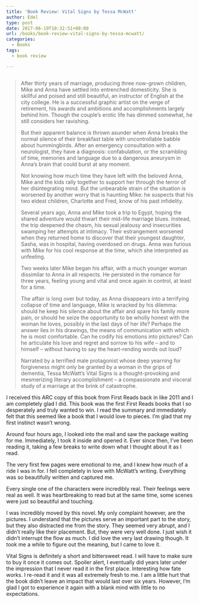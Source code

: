 ```yaml
---
title: 'Book Review: Vital Signs by Tessa McWatt'
author: Edel
type: post
date: 2017-06-19T10:32:51+00:00
url: /books/book-review-vital-signs-by-tessa-mcwatt/
categories:
  - Books
tags:
  - book review

---
```

<img data-attachment-id="471" data-permalink="http://edelgrace.me/blog/books/book-review-vital-signs-by-tessa-mcwatt/attachment/vital-signs/" data-orig-file="https://i0.wp.com/edelgrace.me/blog/wp-content/uploads/2017/06/vital-signs.png?fit=189%2C294" data-orig-size="189,294" data-comments-opened="1" data-image-meta="{&quot;aperture&quot;:&quot;0&quot;,&quot;credit&quot;:&quot;&quot;,&quot;camera&quot;:&quot;&quot;,&quot;caption&quot;:&quot;&quot;,&quot;created_timestamp&quot;:&quot;0&quot;,&quot;copyright&quot;:&quot;&quot;,&quot;focal_length&quot;:&quot;0&quot;,&quot;iso&quot;:&quot;0&quot;,&quot;shutter_speed&quot;:&quot;0&quot;,&quot;title&quot;:&quot;&quot;,&quot;orientation&quot;:&quot;0&quot;}" data-image-title="vital-signs" data-image-description="" data-medium-file="https://i0.wp.com/edelgrace.me/blog/wp-content/uploads/2017/06/vital-signs.png?fit=189%2C294" data-large-file="https://i0.wp.com/edelgrace.me/blog/wp-content/uploads/2017/06/vital-signs.png?fit=189%2C294" src="https://i0.wp.com/edelgrace.me/blog/wp-content/uploads/2017/06/vital-signs.png?resize=189%2C294" alt="" class="alignleft size-full wp-image-471" data-recalc-dims="1" />

> After thirty years of marriage, producing three now-grown children, Mike and Anna have settled into entrenched domesticity. She is skillful and poised and still beautiful, an instructor of English at the city college. He is a successful graphic artist on the verge of retirement, his awards and ambitions and accomplishments largely behind him. Though the couple’s erotic life has dimmed somewhat, he still considers her ravishing.
> 
> But their apparent balance is thrown asunder when Anna breaks the normal silence of their breakfast table with uncontrollable babble about hummingbirds. After an emergency consultation with a neurologist, they have a diagnosis: confabulation, or the scrambling of time, memories and language due to a dangerous aneurysm in Anna’s brain that could burst at any moment.
> 
> Not knowing how much time they have left with the beloved Anna, Mike and the kids rally together to support her through the terror of her disintegrating mind. But the unbearable strain of the situation is worsened by another worry that is haunting Mike: he suspects that his two eldest children, Charlotte and Fred, know of his past infidelity.
> 
> Several years ago, Anna and Mike took a trip to Egypt, hoping the shared adventure would thwart their mid-life marriage blues. Instead, the trip deepened the chasm, his sexual jealousy and insecurities swamping her attempts at intimacy. Their estrangement worsened when they returned home to discover that their youngest daughter, Sasha, was in hospital, having overdosed on drugs. Anna was furious with Mike for his cool response at the time, which she interpreted as unfeeling.
> 
> Two weeks later Mike began his affair, with a much younger woman dissimilar to Anna in all respects. He persisted in the romance for three years, feeling young and vital and once again in control, at least for a time.
> 
> The affair is long over but today, as Anna disappears into a terrifying collapse of time and language, Mike is wracked by his dilemma: should he keep his silence about the affair and spare his family more pain, or should he seize the opportunity to be wholly honest with the woman he loves, possibly in the last days of her life? Perhaps the answer lies in his drawings, the means of communication with which he is most comfortable. Can he codify his emotions into pictures? Can he articulate his love and regret and sorrow to his wife – and to himself – without having to say the heart-rending words out loud?
> 
> Narrated by a terrified male protagonist whose deep yearning for forgiveness might only be granted by a woman in the grips of dementia, Tessa McWatt’s Vital Signs is a thought-provoking and mesmerizing literary accomplishment – a compassionate and visceral study of a marriage at the brink of catastrophe.

I received this ARC copy of this book from First Reads back in like 2011 and I am completely glad I did. This book was the first First Reads books that I so desperately and truly wanted to win. I read the summary and immediately felt that this seemed like a book that I would love to pieces. I&#8217;m glad that my first instinct wasn&#8217;t wrong.

Around four hours ago, I looked into the mail and saw the package waiting for me. Immediately, I took it inside and opened it. Ever since then, I&#8217;ve been reading it, taking a few breaks to write down what I thought about it as I read.

The very first few pages were emotional to me, and I knew how much of a ride I was in for. I fell completely in love with McWatt&#8217;s writing. Everything was so beautifully written and captured me.

Every single one of the characters were incredibly real. Their feelings were real as well. It was heartbreaking to read but at the same time, some scenes were just so beautiful and touching.

I was incredibly moved by this novel. My only complaint however, are the pictures. I understand that the pictures serve an important part to the story, but they also distracted me from the story. They seemed very abrupt, and I didn&#8217;t really like their placement. But, they were very well done. I just wish it didn&#8217;t interrupt the flow as much. I did love the very last drawing though. It took me a while to figure out the meaning, but I came to love it.

Vital Signs is definitely a short and bittersweet read. I will have to make sure to buy it once it comes out. Spoiler alert, I eventually did years later under the impression that I never read it in the first place. Interesting how fate works. I re-read it and it was all extremely fresh to me. I am a little hurt that the book didn&#8217;t leave an impact that would last over six years. However, I&#8217;m glad I got to experience it again with a blank mind with little to no expectations.